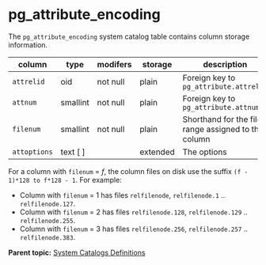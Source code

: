 # pg_attribute_encoding 

The `pg_attribute_encoding` system catalog table contains column storage information.

|column|type|modifers|storage|description|
|------|----|--------|-------|-----------|
|`attrelid`|oid|not null|plain|Foreign key to `pg_attribute.attrelid`|
|`attnum`|smallint|not null|plain|Foreign key to `pg_attribute.attnum`|
|`filenum`|smallint|not null|plain|Shorthand for the file range assigned to the column|
|`attoptions`|text \[ \]| |extended|The options|

For a column with `filenum` = *f*, the column files on disk use the suffix `(f - 1)*128 to f*128 - 1`. For example:

- Column with `filenum` = 1 has files `relfilenode`, `relfilenode.1` .. `relfilenode.127`.
- Column with `filenum` = 2 has files `relfilenode.128`, `relfilenode.129` .. `relfilenode.255`.
- Column with `filenum` = 3 has files `relfilenode.256`, `relfilenode.257` .. `relfilenode.383`.

**Parent topic:** [System Catalogs Definitions](../system_catalogs/catalog_ref-html.html)

